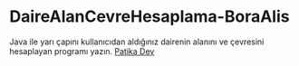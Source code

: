 # DaireAlanCevreHesaplama-BoraAlis
Java ile yarı çapını kullanıcıdan aldığınız dairenin alanını ve çevresini hesaplayan programı yazın.
[Patika Dev](https://app.patika.dev)
